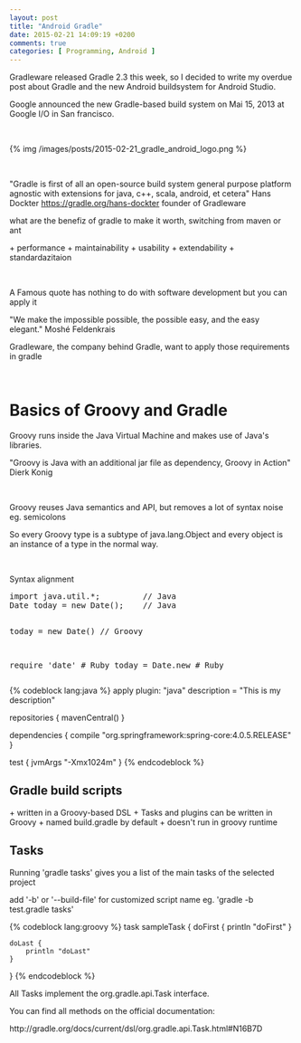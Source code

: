 ```yaml
---
layout: post
title: "Android Gradle"
date: 2015-02-21 14:09:19 +0200
comments: true
categories: [ Programming, Android ]
---
```

<p>Gradleware released Gradle 2.3 this week, so I decided to write my overdue 
post about Gradle and the new Android buildsystem for Android Studio.</p>
<p>Google announced the new Gradle-based build system on Mai 15, 2013 at Google I/O in San francisco.</p>
<p>&nbsp;</p>

{% img /images/posts/2015-02-21_gradle_android_logo.png %}
<p>&nbsp;</p>


"Gradle is first of all an open-source build system general purpose platform agnostic with extensions for java, c++, scala, android, et cetera"
Hans Dockter https://gradle.org/hans-dockter founder of Gradleware

<p>what are the benefiz of gradle to make it worth, switching from maven or ant</p>
+ performance
+ maintainability
+ usability
+ extendability
+ standardazitaion
<p>&nbsp;</p>

<p>A Famous quote has nothing to do with software development but you can apply it</p>

"We make the impossible possible, the possible easy, and the easy elegant."
Moshé Feldenkrais

<p>Gradleware, the company behind Gradle, want to apply those requirements in gradle</p>
<p>&nbsp;</p>

<!-- more -->

<h1>Basics of Groovy and Gradle</h1>
<p>Groovy runs inside the Java Virtual Machine and makes use of Java's libraries.</p>

"Groovy is Java with an additional jar file as dependency, Groovy in Action"
Dierk Konig

<p>&nbsp;</p>
<p>Groovy reuses Java semantics and API, but removes a lot of syntax noise eg. semicolons</p>
<p>So every Groovy type is a subtype of java.lang.Object and every object is an instance of
a type in the normal way.</p>
<p>&nbsp;</p>

<p>Syntax alignment</p>
<pre>
import java.util.*;         // Java
Date today = new Date();    // Java

today = new Date()          // Groovy

require 'date'              # Ruby
today = Date.new            # Ruby
</pre>

{% codeblock lang:java %}
apply plugin: "java"
description = "This is my description"

repositories {
  mavenCentral()
}

dependencies {
  compile "org.springframework:spring-core:4.0.5.RELEASE"
}

test {
  jvmArgs "-Xmx1024m"
}
{% endcodeblock %}

<h2>Gradle build scripts</h2>
+ written in a Groovy-based DSL
+ Tasks and plugins can be written in Groovy
+ named build.gradle by default
+ doesn't run in groovy runtime

<h2>Tasks</h2>
<p>Running 'gradle tasks' gives you a list of the main tasks of the selected project</p>
<p>add '-b' or '--build-file' for customized script name eg. 'gradle -b test.gradle tasks'</p>
{% codeblock lang:groovy %}
task sampleTask {
    doFirst {
        println "doFirst"
    }

    doLast {
        println "doLast"
    }
}
{% endcodeblock %}

<p>All Tasks implement the org.gradle.api.Task interface.</p>
<p>You can find all methods on the official documentation:</p>
http://gradle.org/docs/current/dsl/org.gradle.api.Task.html#N16B7D